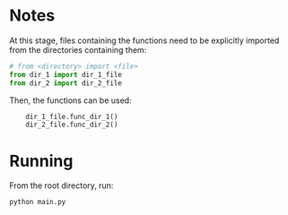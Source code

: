 # Notes

At this stage, files containing the functions need to be explicitly imported from the directories containing them:

```python
# from <directory> import <file>
from dir_1 import dir_1_file
from dir_2 import dir_2_file
```

Then, the functions can be used:

```python
    dir_1_file.func_dir_1()
    dir_2_file.func_dir_2()
```

# Running

From the root directory, run:

```
python main.py
```
